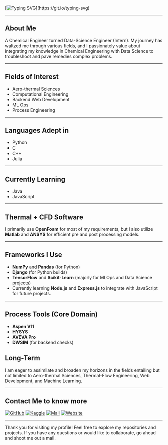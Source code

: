 [![Typing SVG](https://readme-typing-svg.demolab.com?font=Fira+Code&weight=500&pause=1000&color=F7CB34&random=false&width=580&height=80&lines=Hello+There!+Thanks+for+stopping+by.+I'm+Aditya.)](https://git.io/typing-svg)

---

## About Me
A Chemical Engineer turned Data-Science Engineer (Intern). My journey has waltzed me through various fields, and I passionately value about integrating my knowledge in Chemical Engineering with Data Science to troubleshoot and pave remedies complex problems.

---

## Fields of Interest
- Aero-thermal Sciences
- Computational Engineering
- Backend Web Development
- ML Ops
- Process Engineering

---

## Languages Adept in
- Python
- C
- C++
- Julia

---

## Currently Learning
- Java
- JavaScript

---

## Thermal + CFD Software
I primarily use **OpenFoam** for most of my requirements, but I also utilize **Matlab** and **ANSYS** for efficient pre and post processing models.

---

## Frameworks I Use
- **NumPy** and **Pandas** (for Python)
- **Django** (for Python builds)
- **TensorFlow** and **Scikit-Learn** (majorly for MLOps and Data Science projects)
- Currently learning **Node.js** and **Express.js** to integrate with JavaScript for future projects.

---

## Process Tools (Core Domain)
- **Aspen V11**
- **HYSYS**
- **AVEVA Pro**
- **DWSIM** (for backend checks)

## Long-Term
I am eager to assimilate and broaden my horizons in the fields entailing but not limited to Aero-thermal Sciences, Thermal-Flow Engineering, Web Development, and Machine Learning.

---

## Contact Me to know more
[![GitHub](https://img.shields.io/badge/GitHub-181717?style=for-the-badge&logo=github&logoColor=white)](https://github.com/adityaIyerramesh98)
[![Kaggle](https://img.shields.io/badge/Kaggle-20BEFF?style=for-the-badge&logo=kaggle&logoColor=white)](https://www.kaggle.com/adityaramesh98)
[![Mail](https://img.shields.io/badge/Mail-D14836?style=flat-square&logo=gmail&logoColor=white)](mailto:iyer.aditya98@yahoo.com)
[![Website](https://img.shields.io/badge/Website-4285F4?style=flat-square&logo=google-chrome&logoColor=white)](https://adityaiyerramesh98.github.io)

---

Thank you for visiting my profile! Feel free to explore my repositories and projects. If you have any questions or would like to collaborate, go ahead and shoot me out a mail.


